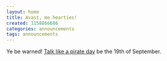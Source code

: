 ```yaml
---
layout: home
title: Avast, me hearties!
created: 1158866686
categories: announcements
tags: announcements
---
```

Ye be warned! [Talk like a pirate day](http://talklikeapirate.com/) be the 19th of September.
